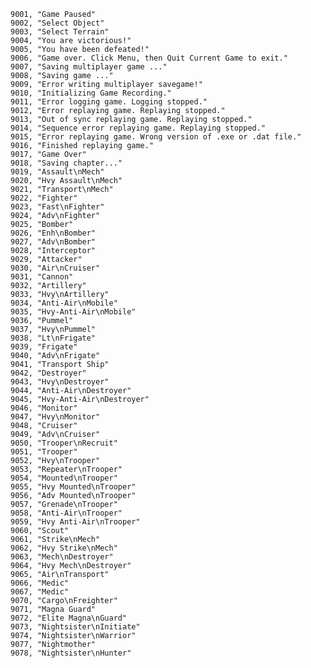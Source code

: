 ﻿```text
9001, "Game Paused"
9002, "Select Object"
9003, "Select Terrain"
9004, "You are victorious!"
9005, "You have been defeated!"
9006, "Game over. Click Menu, then Quit Current Game to exit."
9007, "Saving multiplayer game ..."
9008, "Saving game ..."
9009, "Error writing multiplayer savegame!"
9010, "Initializing Game Recording."
9011, "Error logging game. Logging stopped."
9012, "Error replaying game. Replaying stopped."
9013, "Out of sync replaying game. Replaying stopped."
9014, "Sequence error replaying game. Replaying stopped."
9015, "Error replaying game. Wrong version of .exe or .dat file."
9016, "Finished replaying game."
9017, "Game Over"
9018, "Saving chapter..."
9019, "Assault\nMech"
9020, "Hvy Assault\nMech"
9021, "Transport\nMech"
9022, "Fighter"
9023, "Fast\nFighter"
9024, "Adv\nFighter"
9025, "Bomber"
9026, "Enh\nBomber"
9027, "Adv\nBomber"
9028, "Interceptor"
9029, "Attacker"
9030, "Air\nCruiser"
9031, "Cannon"
9032, "Artillery"
9033, "Hvy\nArtillery"
9034, "Anti-Air\nMobile"
9035, "Hvy-Anti-Air\nMobile"
9036, "Pummel"
9037, "Hvy\nPummel"
9038, "Lt\nFrigate"
9039, "Frigate"
9040, "Adv\nFrigate"
9041, "Transport Ship"
9042, "Destroyer"
9043, "Hvy\nDestroyer"
9044, "Anti-Air\nDestroyer"
9045, "Hvy-Anti-Air\nDestroyer"
9046, "Monitor"
9047, "Hvy\nMonitor"
9048, "Cruiser"
9049, "Adv\nCruiser"
9050, "Trooper\nRecruit"
9051, "Trooper"
9052, "Hvy\nTrooper"
9053, "Repeater\nTrooper"
9054, "Mounted\nTrooper"
9055, "Hvy Mounted\nTrooper"
9056, "Adv Mounted\nTrooper"
9057, "Grenade\nTrooper"
9058, "Anti-Air\nTrooper"
9059, "Hvy Anti-Air\nTrooper"
9060, "Scout"
9061, "Strike\nMech"
9062, "Hvy Strike\nMech"
9063, "Mech\nDestroyer"
9064, "Hvy Mech\nDestroyer"
9065, "Air\nTransport"
9066, "Medic"
9067, "Medic"
9070, "Cargo\nFreighter"
9071, "Magna Guard"
9072, "Elite Magna\nGuard"
9073, "Nightsister\nInitiate"
9074, "Nightsister\nWarrior"
9077, "Nightmother"
9078, "Nightsister\nHunter"
```
